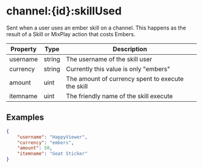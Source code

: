 # channel:{id}:skillUsed

Sent when a user uses an ember skill on a channel. This happens as the result of a Skill or MixPlay action that costs Embers.

| Property                |  Type  | Description                                                                |
| ----------------------- | ------ | -------------------------------------------------------------------------- |
| username                | string | The username of the skill user                                             |
| currency                | string | Currently this value is only "embers"                                      |
| amount                  | uint   | The amount of currency spent to execute the skill                          |
| itemname                | uint   | The friendly name of the skill execute                                     |

## Examples

```json
{
	"username": "HappyViewer",
	"currency": "embers",
	"amount": 50,
	"itemname": "Goat Sticker"
}
